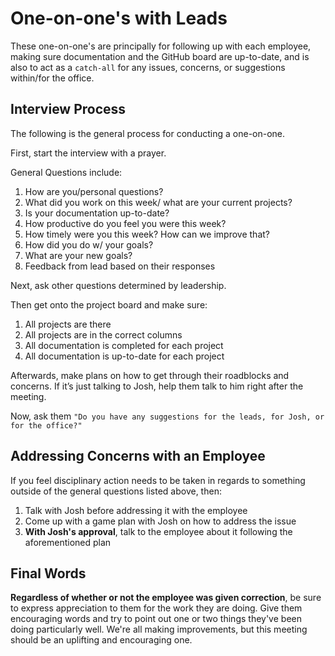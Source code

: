 # One-on-one's with Leads
These one-on-one's are principally for following up with each employee, making sure documentation and the GitHub board are up-to-date, and is also to act as a `catch-all` for any issues, concerns, or suggestions within/for the office.

## Interview Process
The following is the general process for conducting a one-on-one. 

First, start the interview with a prayer.

General Questions include: 
1. How are you/personal questions?
2. What did you work on this week/ what are your current projects?
3. Is your documentation up-to-date?
4. How productive do you feel you were this week?
5. How timely were you this week? How can we improve that?
6. How did you do w/ your goals?
7. What are your new goals?
8. Feedback from lead based on their responses

Next, ask other questions determined by leadership.

Then get onto the project board and make sure:
1. All projects are there
2. All projects are in the correct columns
3. All documentation is completed for each project
4. All documentation is up-to-date for each project

Afterwards, make plans on how to get through their roadblocks and concerns. 
If it’s just talking to Josh, help them talk to him right after the meeting.

Now, ask them `"Do you have any suggestions for the leads, for Josh, or for the office?"`

## Addressing Concerns with an Employee
If you feel disciplinary action needs to be taken in regards to something outside of the general questions listed above, then:
1. Talk with Josh before addressing it with the employee 
2. Come up with a game plan with Josh on how to address the issue
3. **With Josh's approval**, talk to the employee about it following the aforementioned plan

## Final Words
**Regardless of whether or not the employee was given correction**, be sure to express appreciation to them for the work they are doing. Give them encouraging words and try to point out one or two things they've been doing particularly well. We're all making improvements, but this meeting should be an uplifting and encouraging one. 
